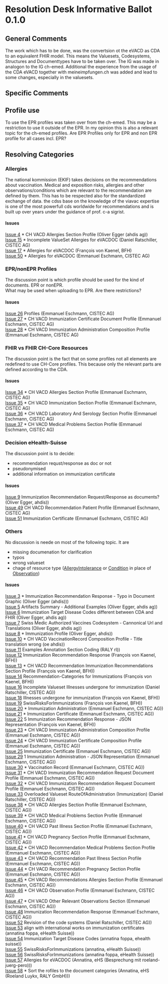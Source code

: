 # Resolution Desk Informative Ballot 0.1.0

## General Comments

The work which has to be done, was the convertsion ot the eVACD as CDA to an equivalent FHIR model.
This means the Valuesets, Codesystems, Structures and Documenttypes have to be taken over.
The IG was made in analogon to the IG ch-emed.
Additional the experience from the usage of the CDA eVACD together with meineimpfungen.ch was added and lead to some changes, especially in the valuesets.

## Specific Comments
## Profile use
To use the EPR profiles was taken over from the ch-emed. This may be a restriction to use it outside of the EPR. In my opinion this is also a relevant topic for the ch-emed profiles.
Are EPR Profiles only for EPR and non EPR profile for all cases incl. EPR?



## Resolving Categories
### Allergies
The national kommission (EKIF) takes decisions on the recommendations about vaccination.
Medical and exposition risks, allergies and other observations/conditions which are relevant to the recommendation are defined by them. This has to be respected also for the standardized exchange of data. the cdss base on the knowledge of the viavac expertise is one of the most powerfull cds worldwide for recommendations and is built up over years under the guidance of prof. c-a sigrist.


#### Issues
[Issue 4](https://github.com/ehealthsuisse/ch-vacd/issues/4) * CH VACD Allergies Section Profile (Oliver Egger (ahdis ag))<br>
[Issue 15](https://github.com/ehealthsuisse/ch-vacd/issues/15) * Incomplete ValueSet Allergies for eVACDOC (Daniel Ratschiller, CISTEC AG)<br>
[Issue 17](https://github.com/ehealthsuisse/ch-vacd/issues/17) * Allergies for eVACDOC (François von Kaenel, BFH)<br>
[Issue 50](https://github.com/ehealthsuisse/ch-vacd/issues/50) * Allergies for eVACDOC (Emmanuel Eschmann, CISTEC AG)<br>


### EPR/nonEPR Profiles
The discussion point is which profile should be used for the kind of documents. EPR or nonEPR.<br>
What may be used when uploading to EPR. Are there restrictions?

#### Issues
[Issue 26](https://github.com/ehealthsuisse/ch-vacd/issues/26) Profiles (Emmanuel Eschmann, CISTEC AG)<br>
[Issue 27](https://github.com/ehealthsuisse/ch-vacd/issues/27) * CH VACD Immunization Certificate Document Profile (Emmanuel Eschmann, CISTEC AG)<br>
[Issue 28](https://github.com/ehealthsuisse/ch-vacd/issues/28) * CH VACD Immunization Administration Composition Profile (Emmanuel Eschmann, CISTEC AG)<br>

### FHIR vs FHIR CH-Core Resources
The discussion point is the fact that on some profiles not all elements are redefined to use CH-Core profiles. This because only the relevant parts are defined according to the CDA.

#### Issues
[Issue 34](https://github.com/ehealthsuisse/ch-vacd/issues/34) * CH VACD Allergies Section Profile (Emmanuel Eschmann, CISTEC AG)<br>
[Issue 35](https://github.com/ehealthsuisse/ch-vacd/issues/35) * CH VACD Immunization Section Profile (Emmanuel Eschmann, CISTEC AG)<br>
[Issue 36](https://github.com/ehealthsuisse/ch-vacd/issues/36) * CH VACD Laboratory And Serology Section Profile (Emmanuel Eschmann, CISTEC AG)<br>
[Issue 37](https://github.com/ehealthsuisse/ch-vacd/issues/37) * CH VACD Medical Problems Section Profile (Emmanuel Eschmann, CISTEC AG)<br>


### Decision eHealth-Suisse
The discussion point is to decide:

- recommendation requst/response as doc or not
- pseudonymised
- additional information on immunization certificate


#### Issues
[Issue 9](https://github.com/ehealthsuisse/ch-vacd/issues/9)  Immunization Recommendation Request/Response as documents? (Oliver Egger, ahdis))<br>
[Issue 49](https://github.com/ehealthsuisse/ch-vacd/issues/49) CH VACD Recommendation Patient Profile (Emmanuel Eschmann, CISTEC AG)<br>
[Issue 51](https://github.com/ehealthsuisse/ch-vacd/issues/51) Immunization Certificate (Emmanuel Eschmann, CISTEC AG)<br>


### Others
No discussion is neede on most of the following topic. It are

- missing documenation for clarification
- typos
- wrong valueset
- chage of resource type ([AllergyIntolerance](https://www.hl7.org/fhir/allergyintolerance.html) or [Condition](https://www.hl7.org/fhir/condition.html) in place of [Observation](https://www.hl7.org/fhir/observation.html))

#### Issues
[Issue 3](https://github.com/ehealthsuisse/ch-vacd/issues/3) * Immunization Recommendation Response - Typo in Document Graphic (Oliver Egger (ahdis)))<br>
[Issue 5](https://github.com/ehealthsuisse/ch-vacd/issues/5) Artifacts Summary - Additional Examples (Oliver Egger, ahdis ag))<br>
[Issue 6](https://github.com/ehealthsuisse/ch-vacd/issues/6) Immunization Target Disease Codes different between CDA and FHIR (Oliver Egger, ahdis ag))<br>
[Issue 7](https://github.com/ehealthsuisse/ch-vacd/issues/7) Swiss Medic Authorized Vaccines Codesystem - Cannonical Url and Translations (Oliver Egger, ahdis ag))<br>
[Issue 8](https://github.com/ehealthsuisse/ch-vacd/issues/8) * Immunization Profile (Oliver Egger, ahdis))<br>
[Issue 10](https://github.com/ehealthsuisse/ch-vacd/issues/10) * CH VACD VaccinationRecord Composition Profile - Title translation wrong (oe ahdis))<br>
[Issue 11](https://github.com/ehealthsuisse/ch-vacd/issues/11) Examples Annotation Section Coding (RALY rl))<br>
[Issue 12](https://github.com/ehealthsuisse/ch-vacd/issues/12) Immunization Recommendation Response (François von Kaenel, BFH))<br>
[Issue 13](https://github.com/ehealthsuisse/ch-vacd/issues/13) * CH VACD Recommendation Immunization Recommendations Section Profile (François von Kaenel, BFH))<br>
[Issue 14](https://github.com/ehealthsuisse/ch-vacd/issues/14) Recommendation-Categories for Immunizations (François von Kaenel, BFH))<br>
[Issue 16](https://github.com/ehealthsuisse/ch-vacd/issues/16) Incomplete Valueset Illnesses undergone for immunization (Daniel Ratschiller, CISTEC AG))<br>
[Issue 18](https://github.com/ehealthsuisse/ch-vacd/issues/18) Illnesses undergone for immunization (François von Kaenel, BFH))<br>
[Issue 19](https://github.com/ehealthsuisse/ch-vacd/issues/19) SwissRisksForImmunizations (François von Kaenel, BFH))<br>
[Issue 20](https://github.com/ehealthsuisse/ch-vacd/issues/20) * Immunization Administration (Emmanuel Eschmann, CISTEC AG))<br>
[Issue 21](https://github.com/ehealthsuisse/ch-vacd/issues/21) * Immunization Certificate (Emmanuel Eschmann, CISTEC AG))<br>
[Issue 22](https://github.com/ehealthsuisse/ch-vacd/issues/22) 5 Immunization Recommendation Response - JSON Representation (François von Kaenel, BFH))<br>
[Issue 23](https://github.com/ehealthsuisse/ch-vacd/issues/23) * CH VACD Immunization Administration Composition Profile (Emmanuel Eschmann, CISTEC AG))<br>
[Issue 24](https://github.com/ehealthsuisse/ch-vacd/issues/24) * CH VACD Immunization Certificate Composition Profile (Emmanuel Eschmann, CISTEC AG))<br>
[Issue 25](https://github.com/ehealthsuisse/ch-vacd/issues/25) Immunization Certificate (Emmanuel Eschmann, CISTEC AG))<br>
[Issue 29](https://github.com/ehealthsuisse/ch-vacd/issues/29) 1 Immunization Administration - JSON Representation (Emmanuel Eschmann, CISTEC AG))<br>
[Issue 30](https://github.com/ehealthsuisse/ch-vacd/issues/30) * Vaccination Record (Emmanuel Eschmann, CISTEC AG))<br>
[Issue 31](https://github.com/ehealthsuisse/ch-vacd/issues/31) * CH VACD Immunization Recommendation Request Document Profile (Emmanuel Eschmann, CISTEC AG))<br>
[Issue 32](https://github.com/ehealthsuisse/ch-vacd/issues/32) * CH VACD Immunization Recommendation Request Document Profile (Emmanuel Eschmann, CISTEC AG))<br>
[Issue 33](https://github.com/ehealthsuisse/ch-vacd/issues/33) Overloaded Valueset RouteOfAdministration (Immunization) (Daniel Ratschiller, CISTEC AG))<br>
[Issue 38](https://github.com/ehealthsuisse/ch-vacd/issues/38) * CH VACD Allergies Section Profile (Emmanuel Eschmann, CISTEC AG))<br>
[Issue 39](https://github.com/ehealthsuisse/ch-vacd/issues/39) * CH VACD Medical Problems Section Profile (Emmanuel Eschmann, CISTEC AG))<br>
[Issue 40](https://github.com/ehealthsuisse/ch-vacd/issues/40) * CH VACD Past Illness Section Profile (Emmanuel Eschmann, CISTEC AG))<br>
[Issue 41](https://github.com/ehealthsuisse/ch-vacd/issues/41) * CH VACD Pregnancy Section Profile (Emmanuel Eschmann, CISTEC AG))<br>
[Issue 42](https://github.com/ehealthsuisse/ch-vacd/issues/42) * CH VACD Recommendation Medical Problems Section Profile (Emmanuel Eschmann, CISTEC AG))<br>
[Issue 43](https://github.com/ehealthsuisse/ch-vacd/issues/43) * CH VACD Recommendation Past Illness Section Profile (Emmanuel Eschmann, CISTEC AG))<br>
[Issue 44](https://github.com/ehealthsuisse/ch-vacd/issues/44) * CH VACD Recommendation Pregnancy Section Profile (Emmanuel Eschmann, CISTEC AG))<br>
[Issue 45](https://github.com/ehealthsuisse/ch-vacd/issues/45) * CH VACD Recommendations Allergies Section Profile (Emmanuel Eschmann, CISTEC AG))<br>
[Issue 46](https://github.com/ehealthsuisse/ch-vacd/issues/46) * CH VACD Observation Profile (Emmanuel Eschmann, CISTEC AG))<br>
[Issue 47](https://github.com/ehealthsuisse/ch-vacd/issues/47) * CH VACD Other Relevant Observations Section (Emmanuel Eschmann, CISTEC AG))<br>
[Issue 48](https://github.com/ehealthsuisse/ch-vacd/issues/48) Immunization Recommendation Response (Emmanuel Eschmann, CISTEC AG))<br>
[Issue 52](https://github.com/ehealthsuisse/ch-vacd/issues/52) Revision of the code systems (Daniel Ratschiller, CISTEC AG))<br>
[Issue 53](https://github.com/ehealthsuisse/ch-vacd/issues/53) align with international works on immunization certificates (annatina foppa, eHealth Suisse))<br>
[Issue 54](https://github.com/ehealthsuisse/ch-vacd/issues/54) Immunization Target Disease Codes (annatina foppa, ehealth suisse))<br>
[Issue 55](https://github.com/ehealthsuisse/ch-vacd/issues/55) SwissRisksForImmunizations (annatina, eHealth Suisse))<br>
[Issue 56](https://github.com/ehealthsuisse/ch-vacd/issues/56) SwissRisksForImmunizations (annatina foppa, eHealth Suisse))<br>
[Issue 57](https://github.com/ehealthsuisse/ch-vacd/issues/57) Allergies for eVACDOC (Annatina, eHS (Besprechung mit roeland-juerg-pero)))<br>
[Issue 58](https://github.com/ehealthsuisse/ch-vacd/issues/58) * Sort the rofiles to the document categories (Annatina, eHS (Roeland Luykx, RALY GmbH)))<br>








